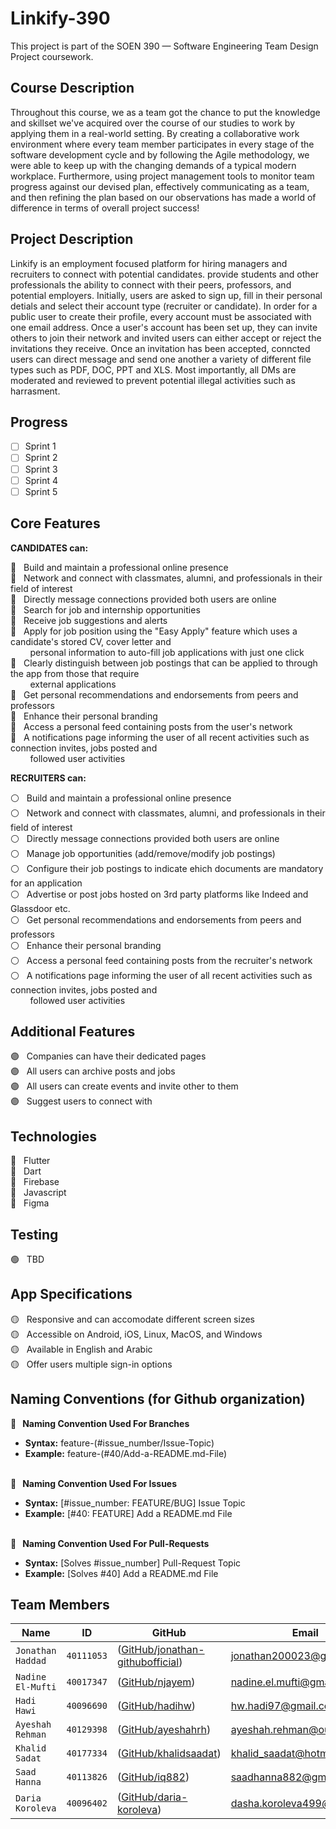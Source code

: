 
# Linkify-390

This project is part of the SOEN 390 — Software Engineering Team Design Project coursework.

## Course Description

Throughout this course, we as a team got the chance to put the knowledge and skillset we've acquired over the course of our studies to work by applying them in a real-world setting. By creating a collaborative work environment where every team member participates in every stage of the software development cycle and by following the Agile methodology, we were able to keep up with the changing demands of a typical modern workplace. Furthermore, using project management tools to monitor team progress against our devised plan, effectively communicating as a team, and then refining the plan based on our observations has made a world of difference in terms of overall project success!

## Project Description

Linkify is an employment focused platform for hiring managers and recruiters to connect with potential candidates. provide students and other professionals the ability to connect with their peers, professors, and potential employers. Initially, users are asked to sign up, fill in their personal detials and select their account type (recruiter or candidate). In order for a public user to create their profile, every account must be associated with one email address. Once a user's account has been set up, they can invite others to join their network and invited users can either accept or reject the invitations they receive. Once an invitation has been accepted, conncted users can direct message and send one another a variety of different file types such as PDF, DOC, PPT and XLS. Most importantly, all DMs are moderated and reviewed to prevent potential illegal activities such as harrasment.

## Progress
- [ ] Sprint 1
- [ ] Sprint 2
- [ ] Sprint 3
- [ ] Sprint 4
- [ ] Sprint 5

## Core Features
 
**CANDIDATES can:**

:large_blue_circle: &nbsp; Build and maintain a professional online presence <br>
:large_blue_circle: &nbsp; Network and connect with classmates, alumni, and professionals in their field of interest <br>
:large_blue_circle: &nbsp; Directly message connections provided both users are online <br>
:large_blue_circle: &nbsp; Search for job and internship opportunities <br>
:large_blue_circle: &nbsp; Receive job suggestions and alerts <br>
:large_blue_circle: &nbsp; Apply for job position using the "Easy Apply" feature which uses a candidate's stored CV, cover letter and <br> &nbsp; &nbsp; &nbsp; &nbsp; personal information to auto-fill job applications with just one click <br>
:large_blue_circle: &nbsp; Clearly distinguish between job postings that can be applied to through the app from those that require <br> &nbsp; &nbsp; &nbsp; &nbsp; external applications <br>
:large_blue_circle: &nbsp; Get personal recommendations and endorsements from peers and professors <br>
:large_blue_circle: &nbsp; Enhance their personal branding <br>
:large_blue_circle: &nbsp; Access a personal feed containing posts from the user's network <br>
:large_blue_circle: &nbsp; A notifications page informing the user of all recent activities such as connection invites, jobs posted and <br> 
&nbsp; &nbsp; &nbsp; &nbsp; followed user activities

**RECRUITERS can:**

:white_circle: &nbsp; Build and maintain a professional online presence <br>
:white_circle: &nbsp; Network and connect with classmates, alumni, and professionals in their field of interest <br>
:white_circle: &nbsp; Directly message connections provided both users are online <br>
:white_circle: &nbsp; Manage job opportunities (add/remove/modify job postings) <br>
:white_circle: &nbsp; Configure their job postings to indicate ehich documents are mandatory for an application <br>
:white_circle: &nbsp; Advertise or post jobs hosted on 3rd party platforms like Indeed and Glassdoor etc. <br>
:white_circle: &nbsp; Get personal recommendations and endorsements from peers and professors <br>
:white_circle: &nbsp; Enhance their personal branding <br>
:white_circle: &nbsp; Access a personal feed containing posts from the recruiter's network <br>
:white_circle: &nbsp; A notifications page informing the user of all recent activities such as connection invites, jobs posted and <br> 
&nbsp; &nbsp; &nbsp; &nbsp; followed user activities

## Additional Features
:purple_circle: &nbsp; Companies can have their dedicated pages <br>
:purple_circle: &nbsp; All users can archive posts and jobs <br>
:purple_circle: &nbsp; All users can create events and invite other to them <br>
:purple_circle: &nbsp; Suggest users to connect with <br>

## Technologies

:radio_button: &nbsp; Flutter <br>
:radio_button: &nbsp; Dart <br>
:radio_button: &nbsp; Firebase <br>
:radio_button: &nbsp; Javascript <br>
:radio_button: &nbsp; Figma <br>

## Testing 
:green_circle: &nbsp; TBD <br>

## App Specifications
:yellow_circle: &nbsp; Responsive and can accomodate different screen sizes <br>
:yellow_circle: &nbsp; Accessible on Android, iOS, Linux, MacOS, and Windows <br>
:yellow_circle: &nbsp; Available in English and Arabic <br>
:yellow_circle: &nbsp; Offer users multiple sign-in options <br>

## Naming Conventions (for Github organization) 


**:red_circle: &nbsp; Naming Convention Used For Branches** <br>
* **Syntax:** feature-(#issue_number/Issue-Topic) <br>
* **Example:** feature-(#40/Add-a-README.md-File) <br><br>
   
**:red_circle: &nbsp; Naming Convention Used For Issues** <br>
* **Syntax:** [#issue_number: FEATURE/BUG] Issue Topic <br>
* **Example:** [#40: FEATURE] Add a README.md File <br><br>

**:red_circle: &nbsp; Naming Convention Used For Pull-Requests** <br>
* **Syntax:** [Solves #issue_number] Pull-Request Topic <br>
* **Example:** [Solves #40] Add a README.md File<br>


## Team Members
|   Name   | ID      | GitHub   | Email  
| ------------- | ------------- | --------    | -------- |
| `Jonathan Haddad`         | `40111053`         | ([GitHub/jonathan-githubofficial](https://github.com/jonathan-githubofficial))   | jonathan200023@gmail.com
| `Nadine El-Mufti`         | `40017347`         | ([GitHub/njayem](https://github.com/njayem))   | nadine.el.mufti@gmail.com
| `Hadi Hawi`         | `40096690`         | ([GitHub/hadihw](https://github.com/hadihw))   | hw.hadi97@gmail.com
| `Ayeshah Rehman`         | `40129398`         | ([GitHub/ayeshahrh](https://github.com/ayeshahrh))   | ayeshah.rehman@outlook.com
| `Khalid Sadat`         | `40177334`         | ([GitHub/khalidsaadat](https://github.com/khalidsaadat))   | khalid_saadat@hotmail.com
| `Saad Hanna`         | `40113826`         | ([GitHub/iq882](https://github.com/iq882))   | saadhanna882@gmail.com
| `Daria Koroleva`         | `40096402`         | ([GitHub/daria-koroleva](https://github.com/daria-koroleva))   | dasha.koroleva499@gmail.com
